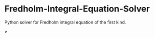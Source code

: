 # Fredholm-Integral-Equation-Solver
Python solver for Fredholm integral equation of the first kind.

$\nu$

